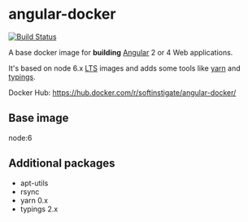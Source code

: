 # angular-docker

[![Build Status](https://travis-ci.org/SoftInstigate/angular-docker.svg?branch=master)](https://travis-ci.org/SoftInstigate/angular-docker)

A base docker image for **building** [Angular](https://angular.io) 2 or 4 Web applications.

It's based on node 6.x [LTS](https://github.com/nodejs/LTS) images and adds some tools like [yarn](https://yarnpkg.com/) and [typings](https://github.com/typings/typings).

Docker Hub: https://hub.docker.com/r/softinstigate/angular-docker/

## Base image
node:6

## Additional packages
* apt-utils
* rsync
* yarn 0.x
* typings 2.x
